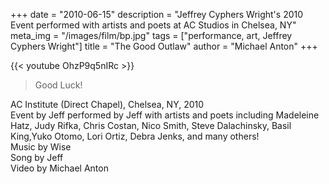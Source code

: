 +++
date = "2010-06-15"
description = "Jeffrey Cyphers Wright's 2010 Event performed with artists and poets at AC Studios in Chelsea, NY"
meta_img = "/images/film/bp.jpg"
tags = ["performance, art, Jeffrey Cyphers Wright"]
title = "The Good Outlaw"
author = "Michael Anton"
+++

{{< youtube OhzP9q5nIRc >}}
>Good Luck!

AC Institute (Direct Chapel), Chelsea, NY, 2010  
Event by Jeff performed by Jeff with artists and poets including
Madeleine Hatz, Judy Rifka, Chris Costan, Nico Smith, Steve Dalachinsky, Basil King,Yuko Otomo, Lori Ortiz, Debra Jenks, and many others!  
Music by Wise  
Song by Jeff  
Video by Michael Anton